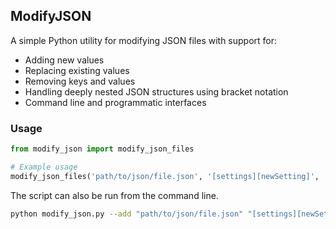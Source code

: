## ModifyJSON

A simple Python utility for modifying JSON files with support for:
- Adding new values
- Replacing existing values
- Removing keys and values
- Handling deeply nested JSON structures using bracket notation
- Command line and programmatic interfaces

### Usage

```python
from modify_json import modify_json_files

# Example usage
modify_json_files('path/to/json/file.json', '[settings][newSetting]', '42', 'add')
```

The script can also be run from the command line. 

```bash
python modify_json.py --add "path/to/json/file.json" "[settings][newSetting]" 42
```